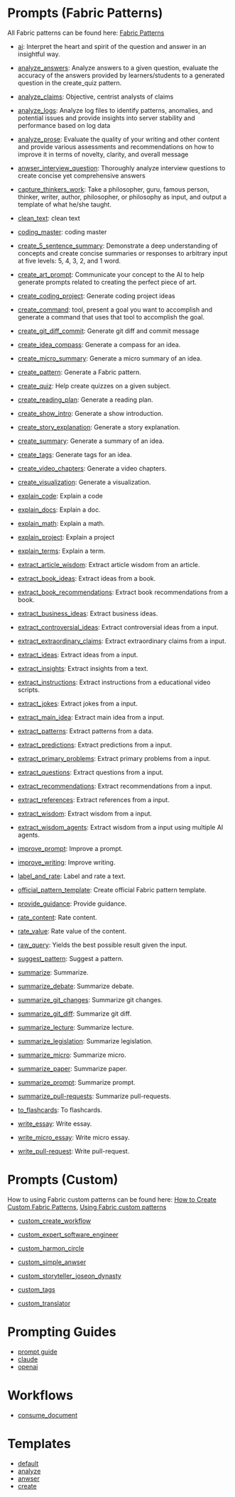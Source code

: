 # Prompts (Fabric Patterns)

All Fabric patterns can be found here: [Fabric Patterns](https://github.com/danielmiessler/fabric/tree/main/patterns)

- [ai](./fabric/ai/system-v1.md): Interpret the heart and spirit of the question and answer in an insightful way.

- [analyze_answers](./fabric/analyze_answers/system-v1.md): Analyze answers to a given question, evaluate the accuracy of the answers provided by learners/students to a generated question in the create_quiz pattern.

- [analyze_claims](./fabric/analyze_claims/system-v1.md): Objective, centrist analysts of claims

- [analyze_logs](./fabric/analyze_logs/system-v1.md): Analyze log files to identify patterns, anomalies, and potential issues and provide insights into server stability and performance based on log data

- [analyze_prose](./fabric/analyze_prose/system-v1.md): Evaluate the quality of your writing and other content and provide various assessments and recommendations on how to improve it in terms of novelty, clarity, and overall message

- [anwser_interview_question](./fabric/answer_interview_question/system-v1.md): Thoroughly analyze interview questions to create concise yet comprehensive answers

- [capture_thinkers_work](./fabric/capture_thinkers_work/system-v1.md): Take a philosopher, guru, famous person, thinker, writer, author, philosopher, or philosophy as input, and output a template of what he/she taught.

- [clean_text](./fabric/clean_text/system-v1.md): clean text

- [coding_master](./fabric/coding_master/system-v1.md): coding master

- [create_5_sentence_summary](./fabric/create_5_sentence_summary/system-v1.md): Demonstrate a deep understanding of concepts and create concise summaries or responses to arbitrary input at five levels: 5, 4, 3, 2, and 1 word.

- [create_art_prompt](./fabric/create_art_prompt/system-v1.md): Communicate your concept to the AI to help generate prompts related to creating the perfect piece of art.

- [create_coding_project](./fabric/create_coding_project/system-v1.md): Generate coding project ideas

- [create_command](./fabric/create_command/system-v1.md):  tool, present a goal you want to accomplish and generate a command that uses that tool to accomplish the goal.

- [create_git_diff_commit](./fabric/create_git_diff_commit/system-v1.md): Generate git diff and commit message

- [create_idea_compass](./fabric/create_idea_compass/system-v1.md): Generate a compass for an idea.

- [create_micro_summary](./fabric/create_micro_summary/system-v1.md): Generate a micro summary of an idea.

- [create_pattern](./fabric/create_pattern/system-v1.md): Generate a Fabric pattern.

- [create_quiz](./fabric/create_quiz/system-v1.md): Help create quizzes on a given subject.

- [create_reading_plan](./fabric/create_reading_plan/system-v1.md): Generate a reading plan.

- [create_show_intro](./fabric/create_show_intro/system-v1.md): Generate a show introduction.

- [create_story_explanation](./fabric/create_story_explanation/system-v1.md): Generate a story explanation.

- [create_summary](./fabric/create_summary/system-v1.md): Generate a summary of an idea.

- [create_tags](./fabric/create_tags/system-v1.md): Generate tags for an idea.

- [create_video_chapters](./fabric/create_video_chapters/system-v1.md): Generate a video chapters.

- [create_visualization](./fabric/create_visualization/system-v1.md): Generate a visualization.

- [explain_code](./fabric/explain_code/system-v1.md): Explain a code

- [explain_docs](./fabric/explain_docs/system-v1.md): Explain a doc.

- [explain_math](./fabric/explain_math/system-v1.md): Explain a math.

- [explain_project](./fabric/explain_project/system-v1.md): Explain a project

- [explain_terms](./fabric/explain_terms/system-v1.md): Explain a term.

- [extract_article_wisdom](./fabric/extract_article_wisdom/system-v1.md): Extract article wisdom from an article.

- [extract_book_ideas](./fabric/extract_book_ideas/system-v1.md): Extract ideas from a book.

- [extract_book_recommendations](./fabric/extract_book_recommendations/system-v1.md): Extract book recommendations from a book.

- [extract_business_ideas](./fabric/extract_business_ideas/system-v1.md): Extract business ideas.

- [extract_controversial_ideas](./fabric/extract_controversial_ideas/system-v1.md): Extract controversial ideas from a input.

- [extract_extraordinary_claims](./fabric/extract_extraordinary_claims/system-v1.md): Extract extraordinary claims from a input.

- [extract_ideas](./fabric/extract_ideas/system-v1.md): Extract ideas from a input.

- [extract_insights](./fabric/extract_insights/system-v1.md): Extract insights from a text.

- [extract_instructions](./fabric/extract_instructions/system-v1.md): Extract instructions from a educational video scripts.

- [extract_jokes](./fabric/extract_jokes/system-v1.md): Extract jokes from a input.

- [extract_main_idea](./fabric/extract_main_idea/system-v1.md): Extract main idea from a input.

- [extract_patterns](./fabric/extract_patterns/system-v1.md): Extract patterns from a data.

- [extract_predictions](./fabric/extract_predictions/system-v1.md): Extract predictions from a input.

- [extract_primary_problems](./fabric/extract_primary_problems/system-v1.md): Extract primary problems from a input.

- [extract_questions](./fabric/extract_questions/system-v1.md): Extract questions from a input.

- [extract_recommendations](./fabric/extract_recommendations/system-v1.md): Extract recommendations from a input.

- [extract_references](./fabric/extract_references/system-v1.md): Extract references from a input.

- [extract_wisdom](./fabric/extract_wisdom/system-v1.md): Extract wisdom from a input.

- [extract_wisdom_agents](./fabric/extract_wisdom_agents/system-v1.md): Extract wisdom from a input using multiple AI agents.

- [improve_prompt](./fabric/improve_prompt/system-v1.md): Improve a prompt.

- [improve_writing](./fabric/improve_writing/system-v1.md): Improve writing.

- [label_and_rate](./fabric/label_and_rate/system-v1.md): Label and rate a text.

- [official_pattern_template](./fabric/official_pattern_template/system-v1.md): Create official Fabric pattern template.

- [provide_guidance](./fabric/provide_guidance/system-v1.md): Provide guidance.

- [rate_content](./fabric/rate_content/system-v1.md): Rate content.

- [rate_value](./fabric/rate_value/system-v1.md): Rate value of the content.

- [raw_query](./fabric/raw_query/system-v1.md): Yields the best possible result given the input.

- [suggest_pattern](./fabric/suggest_pattern/system-v1.md): Suggest a pattern.

- [summarize](./fabric/summarize/system-v1.md): Summarize.

- [summarize_debate](./fabric/summarize_debate/system-v1.md): Summarize debate.

- [summarize_git_changes](./fabric/summarize_git_changes/system-v1.md): Summarize git changes.

- [summarize_git_diff](./fabric/summarize_git_diff/system-v1.md): Summarize git diff.

- [summarize_lecture](./fabric/summarize_lecture/system-v1.md): Summarize lecture.

- [summarize_legislation](./fabric/summarize_legislation/system-v1.md): Summarize legislation.

- [summarize_micro](./fabric/summarize_micro/system-v1.md): Summarize micro.

- [summarize_paper](./fabric/summarize_paper/system-v1.md): Summarize paper.

- [summarize_prompt](./fabric/summarize_prompt/system-v1.md): Summarize prompt.

- [summarize_pull-requests](./fabric/summarize_pull-requests/system-v1.md): Summarize pull-requests.

- [to_flashcards](./fabric/to_flashcards/system-v1.md): To flashcards.

- [write_essay](./fabric/write_essay/system-v1.md): Write essay.

- [write_micro_essay](./fabric/write_micro_essay/system-v1.md): Write micro essay.

- [write_pull-request](./fabric/write_pull-request/system-v1.md): Write pull-request.

# Prompts (Custom)

How to using Fabric custom patterns can be found here: [How to Create Custom Fabric Patterns](https://www.youtube.com/watch?v=JgsGH5IOCFE), [Using Fabric custom patterns](./custom/README.md)

- [custom_create_workflow](./custom/custom_create_workflow/system-v1.md)

- [custom_expert_software_engineer](./custom/custom_expert_software_engineer/system-v1.md)

- [custom_harmon_circle](./custom/custom_harmon_circle/system-v1.md)

- [custom_simple_anwser](./custom/custom_simple_answer/system-v1.md)

- [custom_storyteller_joseon_dynasty](./custom/custom_storyteller_joseon_dynasty/system-v1.md)

- [custom_tags](./custom/custom_tags/system-v1.md)

- [custom_translator](./custom/custom_translator/system-v1.md)


# Prompting Guides

- [prompt guide](./guides/README.md)
- [claude](./guides/claude/claude_prompting_guide.md)
- [openai](./guides/openai/openai_prompt_guide.md)

# Workflows

- [consume_document](./workflow/consume_document.workflow.md)

# Templates

- [default](./templates/default.md)
- [analyze](./templates/analyze.md)
- [anwser](./templates/answer.md)
- [create](./templates/create.md)
